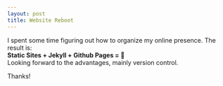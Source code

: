 ```yaml
---
layout: post
title: Website Reboot
---
```


I spent some time figuring out how to organize my online presence. The result is:  
**Static Sites + Jekyll + Github Pages = 🎉**  
Looking forward to the advantages, mainly version control.

Thanks!
